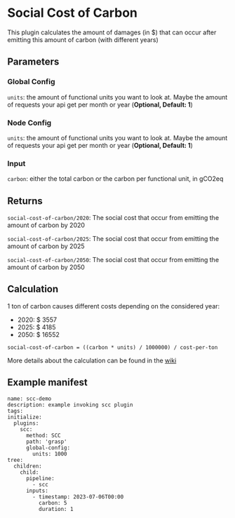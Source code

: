 # Social Cost of Carbon

This plugin calculates the amount of damages (in $) that can occur after emitting this amount of carbon (with different years)

## Parameters

### Global Config

`units`: the amount of functional units you want to look at. Maybe the amount of requests your api get per month or year (**Optional, Default: 1**)

### Node Config

`units`: the amount of functional units you want to look at. Maybe the amount of requests your api get per month or year (**Optional, Default: 1**)

### Input

`carbon`: either the total carbon or the carbon per functional unit, in gCO2eq

## Returns

`social-cost-of-carbon/2020`: The social cost that occur from emitting the amount of carbon by 2020

`social-cost-of-carbon/2025`: The social cost that occur from emitting the amount of carbon by 2025

`social-cost-of-carbon/2050`: The social cost that occur from emitting the amount of carbon by 2050

## Calculation

1 ton of carbon causes different costs depending on the considered year:
* 2020: $ 3557
* 2025: $ 4185
* 2050: $ 16552

```
social-cost-of-carbon = ((carbon * units) / 1000000) / cost-per-ton
```

More details about the calculation can be found in the [wiki](https://github.com/hoernschen/grasp/wiki)

## Example manifest

```
name: scc-demo
description: example invoking scc plugin
tags:
initialize:
  plugins:
    scc:
      method: SCC 
      path: 'grasp'
      global-config:
        units: 1000
tree:
  children:
    child:
      pipeline:
        - scc
      inputs:
        - timestamp: 2023-07-06T00:00
          carbon: 5
          duration: 1
```
